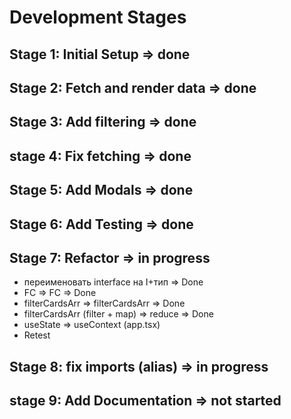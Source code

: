 # Development Stages

## Stage 1: Initial Setup => done

## Stage 2: Fetch and render data => done

## Stage 3: Add filtering => done

## stage 4: Fix fetching => done

## Stage 5: Add Modals => done

## Stage 6: Add Testing => done

## Stage 7: Refactor => in progress

- переименовать interface на I+тип => Done
- FC => FC => Done
- filterCardsArr => filterCardsArr => Done
- filterCardsArr (filter + map) => reduce => Done
- useState => useContext (app.tsx)
- Retest

## Stage 8: fix imports (alias) => in progress

## stage 9: Add Documentation => not started
